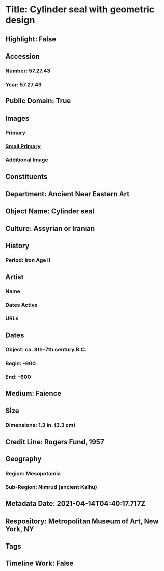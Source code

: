 # Title: Cylinder seal with geometric design
## Highlight: False
## Accession
### Number: 57.27.43
### Year: 57.27.43
## Public Domain: True
## Images
### [Primary](https://images.metmuseum.org/CRDImages/an/original/ss57_27_43.jpg)
### [Small Primary](https://images.metmuseum.org/CRDImages/an/web-large/ss57_27_43.jpg)
### [Additional Image](https://images.metmuseum.org/CRDImages/an/original/57_27_43.jpg)
## Constituents
## Department: Ancient Near Eastern Art
## Object Name: Cylinder seal
## Culture: Assyrian or Iranian
## History
### Period: Iron Age II
## Artist
### Name
### Dates Active
### URLs
## Dates
### Object: ca. 9th–7th century B.C.
### Begin: -900
### End: -600
## Medium: Faience
## Size
### Dimensions: 1.3 in. (3.3 cm)
## Credit Line: Rogers Fund, 1957
## Geography
### Region: Mesopotamia
### Sub-Region: Nimrud (ancient Kalhu)
## Metadata Date: 2021-04-14T04:40:17.717Z
## Respository: Metropolitan Museum of Art, New York, NY
## Tags
## Timeline Work: False